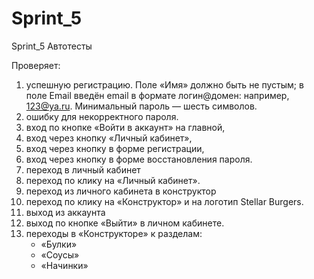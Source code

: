 # Sprint_5
Sprint_5 Автотесты
 

Проверяет:
1. успешную регистрацию. Поле «Имя» должно быть не пустым; в поле Email введён email в формате логин@домен: например, 123@ya.ru. Минимальный пароль — шесть символов.
2. ошибку для некорректного пароля.
3. вход по кнопке «Войти в аккаунт» на главной,
4. вход через кнопку «Личный кабинет»,
5. вход через кнопку в форме регистрации,
6. вход через кнопку в форме восстановления пароля.
7. переход в личный кабинет 
8. переход по клику на «Личный кабинет».
9. переход из личного кабинета в конструктор 
10. переход по клику на «Конструктор» и на логотип Stellar Burgers.
11. выход из аккаунта
12. выход по кнопке «Выйти» в личном кабинете.
13. переходы в «Конструкторе» к разделам:
	- «Булки»
	- «Соусы»
	- «Начинки»
